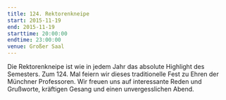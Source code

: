 ```yaml
---
title: 124. Rektorenkneipe
start: 2015-11-19
end: 2015-11-19
starttime: 20:00:00
endtime: 23:00:00
venue: Großer Saal
---
```


Die Rektorenkneipe ist wie in jedem Jahr das absolute Highlight des Semesters.
Zum 124. Mal feiern wir dieses traditionelle Fest zu Ehren der Münchner Professoren.
Wir freuen uns auf interessante Reden und Grußworte, kräftigen Gesang und einen unvergesslichen Abend.
